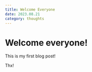 ```yaml
---
title: Welcome Everyone
date: 2023.08.21
category: thoughts
---
```


# Welcome everyone!

This is my first blog post!

Thx!
